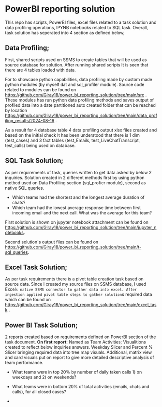 # PowerBI reporting solution
This repo has scripts, PowerBI files, excel files related to a task solution and data profiling operations, IPYNB notebooks related to SQL task.
Overall, task solution has seperated into 4 section as defined below,

## Data Profiling;
First, shared scripts used on SSMS to create tables that will be used as source database for solution. After running shared scripts It is seen that there are 4 tables loaded with data.

For to showcase python capabilities, data profiling made by custom made python modules (by myself dat and sql_profiler module). Source code related to modules can be found on https://github.com/Giray18/power_bi_reporting_solution/tree/main/src . 
These modules has run python data profiling methods and saves output of profiled data into a date partitioned auto created folder that can be reached by location https://github.com/Giray18/power_bi_reporting_solution/tree/main/data_profiling_results/2024-08-16 . 

As a result for 4 database table 4 data profiling output xlsx files created and based on the initial check It has been understood that there is 1 dim (test_cases) and 3 fact tables (test_Emails, test_LiveChatTranscript, test_calls) being used on database. 


## SQL Task Solution;
As per requirements of task, queries written to get data asked by below 2 inquiries. Solution created in 2 different methods first by using python method used on Data Profiling section (sql_profier module), second as native SQL queries.

* Which teams had the shortest and the longest average duration of chats?
* Which team had the lowest average response time between first incoming email and the next call. What was the average for this team?

First solution is shown on jupyter notebook attachment can be found on https://github.com/Giray18/power_bi_reporting_solution/tree/main/jupyter_notebooks.

Second solution`s output files can be found on https://github.com/Giray18/power_bi_reporting_solution/tree/main/t-sql_queries.

## Excel Task Solution;
As per task requirements there is a pivot table creation task based on source data. Since I created my source files on SSMS database, I used Excel`s native SSMS connector to gather data into excel. After ingestion applied pivot table steps to gather solution`s required data which can be found on https://github.com/Giray18/power_bi_reporting_solution/tree/main/excel_task .

## Power BI Task Solution;
2 reports created based on requirements defined on PowerBI section of the task document. 
**On first report:** Named as Team Activities; Visualitions created to reflect below inquiries answers.
Weekday Slicer and Percent % Slicer bringing required data into tree map visuals.
Additional, matrix view and card visuals put on report to give more detailed descriptive analysis of team performance.

* What teams were in top 20% by number of daily taken calls 1) on weekdays and 2) on weekends?
* What teams were in bottom 20% of total activities (emails, chats and calls), for all closed cases?

* 


